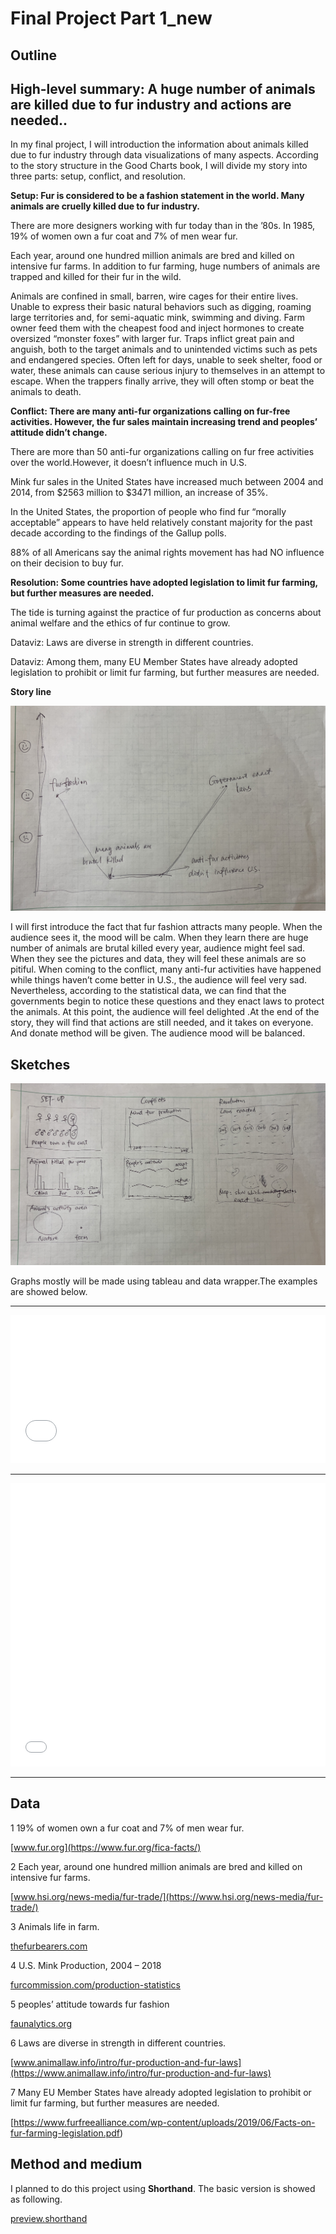 # Final Project Part 1_new

## Outline
## High-level summary: A huge number of animals are killed due to fur industry and actions are needed..

In my final project, I will introduction the information about animals killed due to fur industry through data visualizations of many aspects. According to the story structure in the Good Charts book, I will divide my story into three parts: setup, conflict, and resolution.

**Setup: Fur is considered to be a fashion statement in the world. Many animals are cruelly killed due to fur industry.**

There are more designers working with fur today than in the ’80s. In 1985, 19% of women own a fur coat and 7% of men wear fur.

Each year, around one hundred million animals are bred and killed on intensive fur farms. In addition to fur farming, huge numbers of animals are trapped and killed for their fur in the wild. 

Animals are confined in small, barren, wire cages for their entire lives. Unable to express their basic natural behaviors such as digging, roaming large territories and, for semi-aquatic mink, swimming and diving. Farm owner feed them with the cheapest food and inject hormones to create oversized “monster foxes” with larger fur.
Traps inflict great pain and anguish, both to the target animals and to unintended victims such as pets and endangered species. Often left for days, unable to seek shelter, food or water, these animals can cause serious injury to themselves in an attempt to escape. When the trappers finally arrive, they will often stomp or beat the animals to death.


**Conflict: There are many anti-fur organizations calling on fur-free activities. However, the fur sales maintain increasing trend and peoples’ attitude didn’t change.**

There are more than 50 anti-fur organizations calling on fur free activities over the world.However, it doesn’t influence much in U.S.

Mink fur sales in the United States have increased much between 2004 and 2014, from $2563 million to $3471 million, an increase of 35%.

In the United States, the proportion of people who find fur “morally acceptable” appears to have held relatively constant majority for the past decade according to the findings of the Gallup polls.

88% of all Americans say the animal rights movement has had NO influence on their decision to buy fur.


**Resolution: Some countries have adopted legislation to limit fur farming, but further measures are needed.**

The tide is turning against the practice of fur production as concerns about animal welfare and the ethics of fur continue to grow. 

Dataviz: Laws are diverse in strength in different countries.

Dataviz: Among them, many EU Member States have already adopted legislation to prohibit or limit fur farming, but further measures are needed.


**Story line**

![storyline](storyline_new.jpg)

I will first introduce the fact that fur fashion attracts many people. When the audience sees it, the mood will be calm. When they learn there are huge number of animals are brutal killed every year, audience might feel sad. When they see the pictures and data, they will feel these animals are so pitiful. When coming to the conflict, many anti-fur activities have happened while things haven’t come better in U.S.,  the audience will feel very sad. Nevertheless, according to the statistical data, we can find that the governments begin to notice these questions and they enact laws to protect the animals. At this point, the audience will feel delighted .At the end of the story, they will find that actions are still needed, and it takes on everyone. And donate method will be given. The audience mood will be balanced.


## Sketches

![sketches](sketch_new.jpg)

Graphs mostly will be made using tableau and data wrapper.The examples are showed below.

***
<iframe title="Animals killed due to fur industry (million)" aria-label="Stacked Bars" id="datawrapper-chart-4nfws" src="//datawrapper.dwcdn.net/4nfws/1/" scrolling="no" frameborder="0" style="width: 0; min-width: 100% !important; border: none;" height="237"></iframe><script type="text/javascript">!function(){"use strict";window.addEventListener("message",function(a){if(void 0!==a.data["datawrapper-height"])for(var e in a.data["datawrapper-height"]){var t=document.getElementById("datawrapper-chart-"+e)||document.querySelector("iframe[src*='"+e+"']");t&&(t.style.height=a.data["datawrapper-height"][e]+"px")}})}();
</script>

***

<iframe title="People's attitude towards fur products in U.S." aria-label="Stacked Bars" id="datawrapper-chart-yz7Af" src="//datawrapper.dwcdn.net/yz7Af/1/" scrolling="no" frameborder="0" style="width: 0; min-width: 100% !important; border: none;" height="453"></iframe><script type="text/javascript">!function(){"use strict";window.addEventListener("message",function(a){if(void 0!==a.data["datawrapper-height"])for(var e in a.data["datawrapper-height"]){var t=document.getElementById("datawrapper-chart-"+e)||document.querySelector("iframe[src*='"+e+"']");t&&(t.style.height=a.data["datawrapper-height"][e]+"px")}})}();
</script>

***

## Data

1 19% of women own a fur coat and 7% of men wear fur.

[www.fur.org](https://www.fur.org/fica-facts/)

2 Each year, around one hundred million animals are bred and killed on intensive fur farms.

[www.hsi.org/news-media/fur-trade/](https://www.hsi.org/news-media/fur-trade/)

3 Animals life in farm.

[thefurbearers.com](https://thefurbearers.com/sites/default/files/downloads/FurFarmStatsJuly2014.pdf)

4 U.S. Mink Production, 2004 – 2018

[furcommission.com/production-statistics](https://furcommission.com/production-statistics/)

5 peoples’ attitude towards fur fashion

[faunalytics.org](https://faunalytics.org/wp-content/uploads/2015/05/Fundamentals_Fur.pdf)

6 Laws are diverse in strength in different countries.

[www.animallaw.info/intro/fur-production-and-fur-laws](https://www.animallaw.info/intro/fur-production-and-fur-laws)

7 Many EU Member States have already adopted legislation to prohibit or limit fur farming, but further measures are needed.

[https://www.furfreealliance.com/wp-content/uploads/2019/06/Facts-on-fur-farming-legislation.pdf)


## Method and medium
I planned to do this project using **Shorthand**.
The basic version is showed as following.

[preview.shorthand](https://preview.shorthand.com/qDy0zUN0zhOqRmwj)


